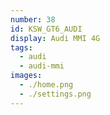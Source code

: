 ```yaml
---
number: 38
id: KSW_GT6_AUDI
display: Audi MMI 4G
tags:
  - audi
  - audi-mmi
images:
  - ./home.png
  - ./settings.png
---
```

